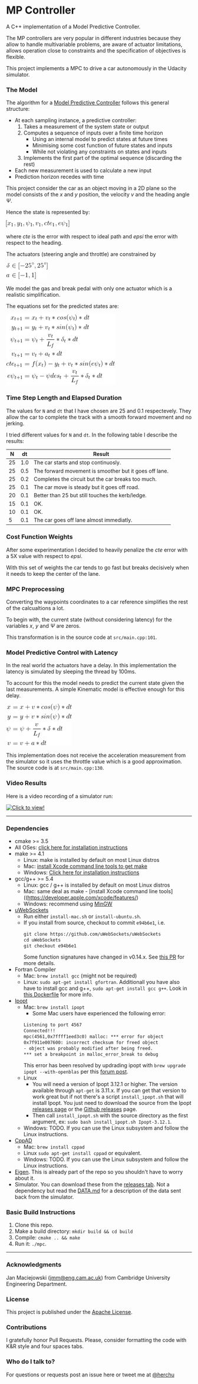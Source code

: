 # MP Controller


A C++ implementation of a Model Predictive Controller.

The MP controllers are very popular in different industries
because they allow to handle multivariable problems, are
aware of actuator limitations, allows operation close to constraints
and the specification of objectives is flexible.

This project implements a MPC to drive a car autonomously in
the Udacity simulator.


### The Model

The algorithm for a [Model Predictive Controller](#acknowledgments)
follows this general structure:

* At each sampling instance, a predictive controller:
    1. Takes a measurement of the system state or output
    2. Computes a sequence of inputs over a finite time horizon
        * Using an internal model to predict states at future times
        * Minimising some cost function of future states and inputs
        * While not violating any constraints on states and inputs
    3. Implements the first part of the optimal sequence (discarding the rest)
* Each new measurement is used to calculate a new input
* Prediction horizon recedes with time

This project consider the car as an object moving in a 2D plane so
the model consists of the _x_ and _y_ position, the velocity _v_ and the
heading angle _Ψ_.

Hence the state is represented by:

![State equation](imgs/state.gif)

where _cte_ is the error with respect to ideal path and _epsi_ the
error with respect to the heading.

The actuators (steering angle and throttle) are constrained by

![Actuators Constraints](imgs/constraints.gif)

We model the gas and break pedal with only one actuator which is
a realistic simplification.

The equations set for the predicted states are:

![Model](imgs/model.gif)


### Time Step Length and Elapsed Duration

The values for `N` and `dt` that I have chosen are 25 and 0.1 respectevely.
They allow the car to complete the track with a smooth forward movement
and no jerking.

I tried different values for `N` and `dt`. In the following table I describe the results:

N | dt | Result
--|----|-------
25 | 1.0 | The car starts and stop continuosly.
25 | 0.5 | The forward movement is smoother but it goes off lane.
25 | 0.2 | Completes the circuit but the car breaks too much.
25 | 0.1 | The car move is steady but it goes off road.
20 | 0.1 | Better than 25 but still touches the kerb/ledge.
15 | 0.1 | OK.
10 | 0.1 | OK.
5 | 0.1 | The car goes off lane almost immediatly.


### Cost Function Weights

After some experimentation I decided to heavily penalize
the _cte_ error with a 5X value with respect to _epsi_.

With this set of weights the car tends to go fast but
breaks decisively when it needs to keep the center of
the lane.


### MPC Preprocessing

Converting the waypoints coordinates to a car reference
simplifies the rest of the calcualtions a lot.

To begin with, the current state (without considering
latency) for the variables _x_, _y_ and _Ψ_ are zeros.

This transformation is in the source code at `src/main.cpp:101`.


### Model Predictive Control with Latency

In the real world the actuators have a delay. In this implementation
the latency is simulated by sleeping the thread by 100ms.

To account for this the model needs to predict the current
state given the last measurements. A simple Kinematic model
is effective enough for this delay.

![Latency equations](imgs/latency.gif)

This implementation does not receive the acceleration
measurement from the simulator so it uses the throttle value
which is a good approximation. The source code is at
`src/main.cpp:130`.


### Video Results

Here is a video recording of a simulator run:

[![Click to view!](https://img.youtube.com/vi/zxiGR3D2-KA/0.jpg)](https://www.youtube.com/watch?v=zxiGR3D2-KA)


---

### Dependencies

* cmake >= 3.5
 * All OSes: [click here for installation instructions](https://cmake.org/install/)
* make >= 4.1
  * Linux: make is installed by default on most Linux distros
  * Mac: [install Xcode command line tools to get make](https://developer.apple.com/xcode/features/)
  * Windows: [Click here for installation instructions](http://gnuwin32.sourceforge.net/packages/make.htm)
* gcc/g++ >= 5.4
  * Linux: gcc / g++ is installed by default on most Linux distros
  * Mac: same deal as make - [install Xcode command line tools]((https://developer.apple.com/xcode/features/)
  * Windows: recommend using [MinGW](http://www.mingw.org/)
* [uWebSockets](https://github.com/uWebSockets/uWebSockets)
  * Run either `install-mac.sh` or `install-ubuntu.sh`.
  * If you install from source, checkout to commit `e94b6e1`, i.e.
    ```
    git clone https://github.com/uWebSockets/uWebSockets 
    cd uWebSockets
    git checkout e94b6e1
    ```
    Some function signatures have changed in v0.14.x. See [this PR](https://github.com/udacity/CarND-MPC-Project/pull/3) for more details.
* Fortran Compiler
  * Mac: `brew install gcc` (might not be required)
  * Linux: `sudo apt-get install gfortran`. Additionall you have also have to install gcc and g++,
  `sudo apt-get install gcc g++`. Look in [this Dockerfile](https://github.com/udacity/CarND-MPC-Quizzes/blob/master/Dockerfile) for more info.
* [Ipopt](https://projects.coin-or.org/Ipopt)
  * Mac: `brew install ipopt`
       +  Some Mac users have experienced the following error:
       ```
       Listening to port 4567
       Connected!!!
       mpc(4561,0x7ffff1eed3c0) malloc: *** error for object 0x7f911e007600: incorrect checksum for freed object
       - object was probably modified after being freed.
       *** set a breakpoint in malloc_error_break to debug
       ```
       This error has been resolved by updrading ipopt with `brew upgrade ipopt --with-openblas` per this
       [forum post](https://discussions.udacity.com/t/incorrect-checksum-for-freed-object/313433/19).
  * Linux
    * You will need a version of Ipopt 3.12.1 or higher. The version available through `apt-get` is 3.11.x. If you can get that version to work great but if not there's a script `install_ipopt.sh` that will install Ipopt. You just need to download the source from the Ipopt [releases page](https://www.coin-or.org/download/source/Ipopt/) or the [Github releases](https://github.com/coin-or/Ipopt/releases) page.
    * Then call `install_ipopt.sh` with the source directory as the first argument, ex: `sudo bash install_ipopt.sh Ipopt-3.12.1`. 
  * Windows: TODO. If you can use the Linux subsystem and follow the Linux instructions.
* [CppAD](https://www.coin-or.org/CppAD/)
  * Mac: `brew install cppad`
  * Linux `sudo apt-get install cppad` or equivalent.
  * Windows: TODO. If you can use the Linux subsystem and follow the Linux instructions.
* [Eigen](http://eigen.tuxfamily.org/index.php?title=Main_Page). This is already part of the repo so you shouldn't have to worry about it.
* Simulator. You can download these from the [releases tab](https://github.com/udacity/self-driving-car-sim/releases).
Not a dependency but read the [DATA.md](./DATA.md) for a description of the data sent back from the simulator.


### Basic Build Instructions


1. Clone this repo.
2. Make a build directory: `mkdir build && cd build`
3. Compile: `cmake .. && make`
4. Run it: `./mpc`.


---

### Acknowledgments

Jan Maciejowski (jmm@eng.cam.ac.uk) from Cambridge University Engineering Department.


### License

This project is published under the [Apache License](http://www.apache.org/licenses/LICENSE-2.0).


### Contributions

I gratefully honor Pull Requests.
Please, consider formatting the code with K&R style and four spaces tabs.


### Who do I talk to?

For questions or requests post an issue here or tweet me at
[@herchu](http://twitter.com/herchu)


